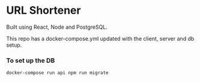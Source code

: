 # URL Shortener

Built using React, Node and PostgreSQL.


This repo has a docker-compose.yml updated with the client, server and db setup.

### To set up the DB
    docker-compose run api npm run migrate
